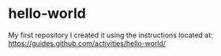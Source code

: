 # hello-world
My first repository
I created it using the instructions located at: https://guides.github.com/activities/hello-world/
